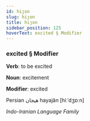 ```yaml
---
id: hiȷon
slug: hiȷon
title: hiȷon
sidebar_position: 125
hoverText: excited § Modifier
---
```


### excited § Modifier

**Verb**: to be excited

**Noun**: excitement

**Modifier**: excited

Persian هیجان hayajân  [hiːˈdʒɒːn]

*Indo-Iranian Language Family*